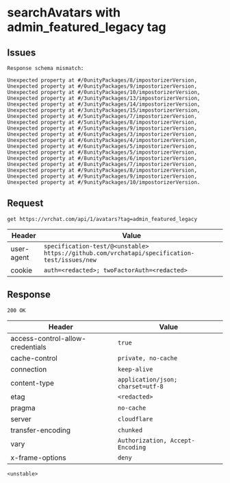 # searchAvatars with admin_featured_legacy tag

## Issues
```
Response schema mismatch:

Unexpected property at #/0unityPackages/8/impostorizerVersion,
Unexpected property at #/0unityPackages/9/impostorizerVersion,
Unexpected property at #/0unityPackages/10/impostorizerVersion,
Unexpected property at #/3unityPackages/13/impostorizerVersion,
Unexpected property at #/3unityPackages/14/impostorizerVersion,
Unexpected property at #/3unityPackages/15/impostorizerVersion,
Unexpected property at #/5unityPackages/7/impostorizerVersion,
Unexpected property at #/5unityPackages/8/impostorizerVersion,
Unexpected property at #/5unityPackages/9/impostorizerVersion,
Unexpected property at #/6unityPackages/3/impostorizerVersion,
Unexpected property at #/6unityPackages/4/impostorizerVersion,
Unexpected property at #/6unityPackages/5/impostorizerVersion,
Unexpected property at #/8unityPackages/5/impostorizerVersion,
Unexpected property at #/8unityPackages/6/impostorizerVersion,
Unexpected property at #/8unityPackages/7/impostorizerVersion,
Unexpected property at #/9unityPackages/8/impostorizerVersion,
Unexpected property at #/9unityPackages/9/impostorizerVersion,
Unexpected property at #/9unityPackages/10/impostorizerVersion.
```

## Request
`get https://vrchat.com/api/1/avatars?tag=admin_featured_legacy`

| Header | Value |
| ------ | ----- |
| user-agent | `specification-test/@<unstable> https://github.com/vrchatapi/specification-test/issues/new` |
| cookie | `auth=<redacted>; twoFactorAuth=<redacted>` |


## Response
`200 OK`

| Header | Value |
| ------ | ----- |
| access-control-allow-credentials | `true` |
| cache-control | `private, no-cache` |
| connection | `keep-alive` |
| content-type | `application/json; charset=utf-8` |
| etag | `<redacted>` |
| pragma | `no-cache` |
| server | `cloudflare` |
| transfer-encoding | `chunked` |
| vary | `Authorization, Accept-Encoding` |
| x-frame-options | `deny` |

```jsonc
<unstable>
```
